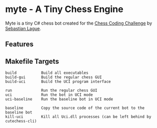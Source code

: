 # myte - A Tiny Chess Engine

Myte is a tiny C# chess bot created for the [Chess Coding Challenge](https://github.com/SebLague/Chess-Challenge) by [Sebastian Lague](https://www.youtube.com/@SebastianLague).

## Features

## Makefile Targets
```
build           Build all executables
build-gui       Build the regular chess GUI
build-uci       Build the UCI program interface

run             Run the regular chess GUI
uci             Run the bot in UCI mode
uci-baseline    Run the baseline bot in UCI mode

baseline        Copy the source code of the current bot to the baseline bot
kill-uci        Kill all Uci.dll processes (can be left behind by cutechess-cli)
```
